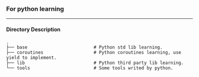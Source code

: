 ### For python learning
---

#### Directory Description
```
.
├── base                         # Python std lib learning.
├── coroutines                   # Python coroutines learning, use yield to implement. 
├── lib                          # Python third party lib learning.
└── tools                        # Some tools writed by python.
```
